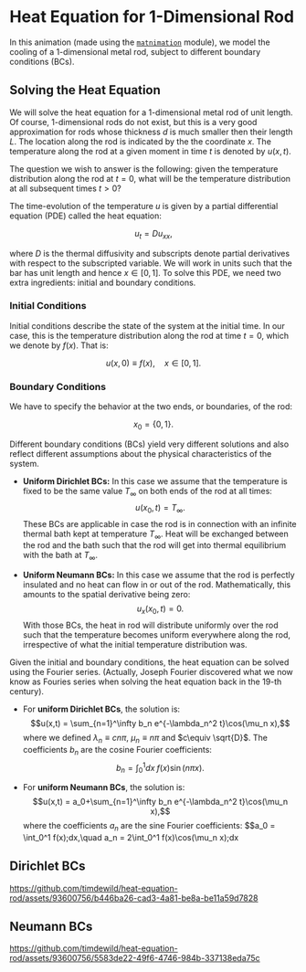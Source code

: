 # Heat Equation for 1-Dimensional Rod
In this animation (made using the [`matnimation`](https://github.com/timdewild/matnimation/tree/main) module), we model the cooling of a 1-dimensional metal rod, subject to different boundary conditions (BCs). 

## Solving the Heat Equation
We will solve the heat equation for a 1-dimensional metal rod of unit length. Of course, 1-dimensional rods do not exist, but this is a very good approximation for rods whose thickness $d$ is much smaller then their length $L$. The location along the rod is indicated by the the coordinate $x$. The temperature along the rod at a given moment in time $t$ is denoted by $u(x,t)$. 

The question we wish to answer is the following: given the temperature distribution along the rod at $t=0$, what will be the temperature distribution at all subsequent times $t>0$? 

The time-evolution of the temperature $u$ is given by a partial differential equation (PDE) called the heat equation:

$$u_t = D u_{xx},$$

where $D$ is the thermal diffusivity and subscripts denote partial derivatives with respect to the subscripted variable. We will work in units such that the bar has unit length and hence $x\in [0,1]$.  To solve this PDE, we need two extra ingredients: initial and boundary conditions.

### Initial Conditions
Initial conditions describe the state of the system at the initial time. In our case, this is the temperature distribution along the rod at time $t=0$, which we denote by $f(x)$. That is:

$$u(x,0)\equiv f(x), \quad x\in[0,1].$$

### Boundary Conditions
We have to specify the behavior at the two ends, or boundaries, of the rod:

$$x_0 = \{0,1\}.$$ 

Different boundary conditions (BCs) yield very different solutions and also reflect different assumptions about the physical characteristics of the system. 

- **Uniform Dirichlet BCs:** In this case we assume that the temperature is fixed to be the same value $T_\infty$ on both ends of the rod at all times:
$$u(x_0,t) = T_\infty.$$ These BCs are applicable in case the rod is in connection with an infinite thermal bath kept at temperature $T_\infty$. Heat will be exchanged between the rod and the bath such that the rod will get into thermal equilibrium with the bath at $T_\infty$. 

- **Uniform Neumann BCs:** In this case we assume that the rod is perfectly insulated and no heat can flow in or out of the rod. Mathematically, this amounts to the spatial derivative being zero: $$u_x(x_0,t) = 0.$$ With those BCs, the heat in rod will distribute uniformly over the rod such that the temperature becomes uniform everywhere along the rod, irrespective of what the initial temperature distribution was. 

Given the initial and boundary conditions, the heat equation can be solved using the Fourier series. (Actually, Joseph Fourier discovered what we now know as Fouries series when solving the heat equation back in the 19-th century). 

- For **uniform Dirichlet BCs**, the solution is:
$$u(x,t) = \sum_{n=1}^\infty b_n e^{-\lambda_n^2 t}\cos(\mu_n x),$$ where we defined $\lambda_n \equiv cn\pi$, $\mu_n \equiv n\pi$ and $c\equiv \sqrt{D}$. The coefficients $b_n$ are the cosine Fourier coefficients: $$b_n = \int_0^1 dx\; f(x)\sin(n\pi x).$$

- For **uniform Neumann BCs**, the solution is:
$$u(x,t) = a_0+\sum_{n=1}^\infty b_n e^{-\lambda_n^2 t}\cos(\mu_n x),$$ where the coefficients $a_n$ are the sine Fourier coefficients: $$a_0 = \int_0^1 f(x)\;dx,\quad a_n = 2\int_0^1 f(x)\cos(\mu_n x)\;dx






## Dirichlet BCs
https://github.com/timdewild/heat-equation-rod/assets/93600756/b446ba26-cad3-4a81-be8a-be11a59d7828

## Neumann BCs
https://github.com/timdewild/heat-equation-rod/assets/93600756/5583de22-49f6-4746-984b-337138eda75c

